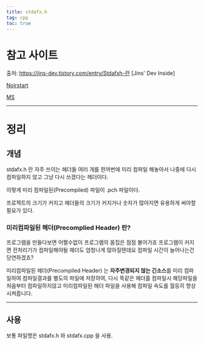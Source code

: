 ```yaml
---
title: stdafx.h
tag: cpp
toc: true
---
```




# 참고 사이트

출처: https://jins-dev.tistory.com/entry/Stdafxh-란 [Jins' Dev Inside]

[Noirstart](https://noirstar.tistory.com/12)

[MS](https://docs.microsoft.com/ko-kr/cpp/build/creating-precompiled-header-files?view=vs-2019)

  

---

# 정리  

## 개념

stdafx.h 란 자주 쓰이는 헤더들 여러 개를 한꺼번에 미리 컴파일 해놓아서 나중에 다시 컴파일하지 않고 그냥 다시 쓰겠다는 헤더이다. 

이렇게 미리 컴파일된(Precompiled) 파일이 .pch 파일이다. 

프로젝트의 크기가 커지고 헤더들의 크기가 커지거나 숫자가 많아지면 유용하게 써야할 필요가 있다. 

  

### **미리컴파일된 헤더(Precomplied Header) 란?**

 프로그램을 만들다보면 어쩔수없이 프로그램의 몸집은 점점 불어가죠 프로그램이 커지면 전처리기가 컴파일해야될 헤더도 엄청나게 많아질텐데요 컴파일 시간이 늘어나는건 당연하겠죠? 

미리컴파일된 헤더(Precompiled Header) 는 **자주변경되지 않는 긴소스**를 미리 컴파일하여 컴파일결과를 별도의 파일에 저장하여, 다시 똑같은 헤더를 컴파일시 해당파일을 처음부터 컴파일하지않고 미리컴파일된 헤더 파일을 사용해 컴파일 속도를 월등히 향상시켜줍니다.

  



---

## 사용

보통 파일명은 stdafx.h 와 stdafx.cpp 을 사용.

